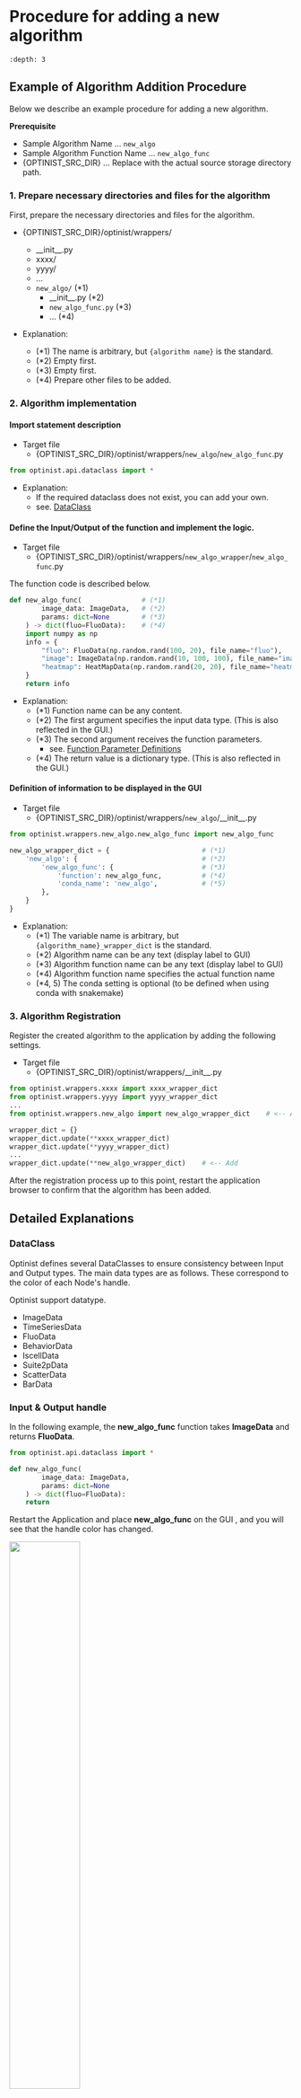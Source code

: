 # Procedure for adding a new algorithm

```{contents}
:depth: 3
```

## Example of Algorithm Addition Procedure

Below we describe an example procedure for adding a new algorithm.

**Prerequisite**
 - Sample Algorithm Name ... `new_algo`
 - Sample Algorithm Function Name ... `new_algo_func`
 - {OPTINIST_SRC_DIR}  ... Replace with the actual source storage directory path.


### 1. Prepare necessary directories and files for the algorithm

First, prepare the necessary directories and files for the algorithm.

- {OPTINIST_SRC_DIR}/optinist/wrappers/
  - \_\_init__.py
  - xxxx/
  - yyyy/
  - ...
  - `new_algo/`    (*1)
      - \_\_init__.py      (*2)
      - `new_algo_func.py` (*3)
      - ...                (*4)

- Explanation:
  - (*1) The name is arbitrary, but `{algorithm name}` is the standard.
  - (*2) Empty first.
  - (*3) Empty first.
  - (*4) Prepare other files to be added.

### 2. Algorithm implementation

#### Import statement description

- Target file
  - {OPTINIST_SRC_DIR}/optinist/wrappers/`new_algo`/`new_algo_func`.py

```python
from optinist.api.dataclass import *
```

- Explanation:
  - If the required dataclass does not exist, you can add your own.
  - see. [DataClass](#dataclass)


#### Define the Input/Output of the function and implement the logic.

- Target file
  - {OPTINIST_SRC_DIR}/optinist/wrappers/`new_algo_wrapper`/`new_algo_func`.py

The function code is described below.

```python
def new_algo_func(               # (*1)
        image_data: ImageData,   # (*2)
        params: dict=None        # (*3)
    ) -> dict(fluo=FluoData):    # (*4)
    import numpy as np
    info = {
        "fluo": FluoData(np.random.rand(100, 20), file_name="fluo"),
        "image": ImageData(np.random.rand(10, 100, 100), file_name="image"),
        "heatmap": HeatMapData(np.random.rand(20, 20), file_name="heatmap")
    }
    return info
```

- Explanation:
  - (*1) Function name can be any content.
  - (*2) The first argument specifies the input data type. (This is also reflected in the GUI.)
  - (*3) The second argument receives the function parameters.
    - see. [Function Parameter Definitions](#function-parameter-definitions)
  - (*4) The return value is a dictionary type. (This is also reflected in the GUI.)

#### Definition of information to be displayed in the GUI

- Target file
  - {OPTINIST_SRC_DIR}/optinist/wrappers/`new_algo`/\_\_init__.py

```python
from optinist.wrappers.new_algo.new_algo_func import new_algo_func

new_algo_wrapper_dict = {                       # (*1)
    'new_algo': {                               # (*2)
        'new_algo_func': {                      # (*3)
            'function': new_algo_func,          # (*4)
            'conda_name': 'new_algo',           # (*5)
        },
    }
}
```

- Explanation:
  - (*1) The variable name is arbitrary, but `{algorithm_name}_wrapper_dict` is the standard.
  - (*2) Algorithm name can be any text (display label to GUI)
  - (*3) Algorithm function name can be any text (display label to GUI)
  - (*4) Algorithm function name specifies the actual function name
  - (*4, 5) The conda setting is optional (to be defined when using conda with snakemake)


### 3. Algorithm Registration

Register the created algorithm to the application by adding the following settings.

- Target file
  - {OPTINIST_SRC_DIR}/optinist/wrappers/\_\_init__.py

```python
from optinist.wrappers.xxxx import xxxx_wrapper_dict
from optinist.wrappers.yyyy import yyyy_wrapper_dict
...
from optinist.wrappers.new_algo import new_algo_wrapper_dict    # <-- Add

wrapper_dict = {}
wrapper_dict.update(**xxxx_wrapper_dict)
wrapper_dict.update(**yyyy_wrapper_dict)
...
wrapper_dict.update(**new_algo_wrapper_dict)    # <-- Add
```

After the registration process up to this point, restart the application browser to confirm that the algorithm has been added.


## Detailed Explanations

### DataClass

Optinist defines several DataClasses to ensure consistency between Input and Output types. The main data types are as follows. These correspond to the color of each Node's handle.

Optinist support datatype.

- ImageData
- TimeSeriesData
- FluoData
- BehaviorData
- IscellData
- Suite2pData
- ScatterData
- BarData

### Input & Output handle

In the following example, the **new_algo_func** function takes **ImageData** and returns **FluoData**.

```python
from optinist.api.dataclass import *

def new_algo_func(
        image_data: ImageData,
        params: dict=None
    ) -> dict(fluo=FluoData):
    return
```

Restart the Application and place **new_algo_func** on the GUI , and you will see that the handle color has changed.

![](../_static/add_algorithm/input_output.png)

### Function Parameter Definitions

Function input parameters (input on GUI) can be defined in the following file.

- {OPTINIST_SRC_DIR}/optinist/wrappers/`new_algo`/params/{algorithm_function_name}.yaml

- Sample:
  ```yaml
  new_algo_params_1:
    filtersize1: 10
    filtersize2: 20
  new_algo_params_2:
    filtersize3: 30
    filtersize4: 40
  ```

- Explanation:
  - {algorithm_function_name} must match the actual function name.


### Drawing output results

- Above we described the node input and output handle, here we describe the visualization of the result.
- The output of the function is a dictionary. (Here we use the variable **info**.)
- First, the **fluo** variable that is the return value of the **new_algo_func function** is output by Wrap with **FluoData**. The name of the key in this case must match the **fluo** of the return value when declaring the function.
- In addition, variables to be visualized are wrapped with their data types and output. In this example, **ImageData** and **HeatMap** are output.

```python
def new_algo_func(
        image_data: ImageData,
        params: dict=None
    ) -> dict(fluo=FluoData):
    import numpy as np
    info = {
        "fluo": FluoData(np.random.rand(100, 20), file_name="fluo"),
        "image": ImageData(np.random.rand(10, 100, 100), file_name="image"),
        "heatmap": HeatMapData(np.random.rand(20, 20), file_name="heatmap")
    }
    return info
```

Restart the Application, connect imageNode and run it, and you will see the output as follows.

- Note:
  - This is a quick process (only a few seconds), so if the process does not terminate, an error may have occurred. If the error persists, please submit a question to the issue.

![](../_static/add_algorithm/run.png)

![](../_static/add_algorithm/visualize_output.png)

<style>
img { width: 50%; }
</style>
